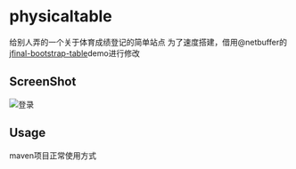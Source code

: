 # physicaltable
给别人弄的一个关于体育成绩登记的简单站点
为了速度搭建，借用@netbuffer的[jfinal-bootstrap-table](https://github.com/netbuffer/jfinal-bootstrap-table)demo进行修改

## ScreenShot

![登录](https://raw.githubusercontent.com/giscafer/physicaltable/master/src/main/webapp/image/screenshot1.png)

## Usage

maven项目正常使用方式


